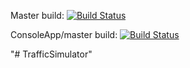 Master build:
[![Build Status](https://travis-ci.com/Quisy/TrafficSimulator.svg?branch=master)](https://travis-ci.com/Quisy/TrafficSimulator)

ConsoleApp/master build:
[![Build Status](https://travis-ci.com/Quisy/TrafficSimulator.svg?branch=ConsoleApp%2Fmaster)](https://travis-ci.com/Quisy/TrafficSimulator)

"# TrafficSimulator" 

